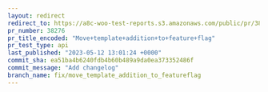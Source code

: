 ```yaml
---
layout: redirect
redirect_to: https://a8c-woo-test-reports.s3.amazonaws.com/public/pr/38276/api/index.html
pr_number: 38276
pr_title_encoded: "Move+template+addition+to+feature+flag"
pr_test_type: api
last_published: "2023-05-12 13:01:24 +0000"
commit_sha: ea51ba4b6240fdb4b60b489a9da0ea373352486f
commit_message: "Add changelog"
branch_name: fix/move_template_addition_to_featureflag
---
```

